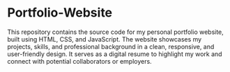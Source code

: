 # Portfolio-Website
This repository contains the source code for my personal portfolio website, built using HTML, CSS, and JavaScript. The website showcases my projects, skills, and professional background in a clean, responsive, and user-friendly design. It serves as a digital resume to highlight my work and connect with potential collaborators or employers.
